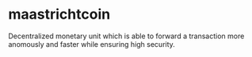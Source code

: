 # maastrichtcoin
Decentralized monetary unit which is able to forward a transaction more anomously and faster while ensuring high security.
